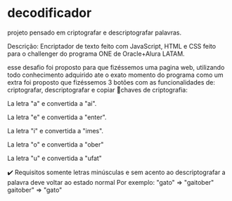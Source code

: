 # decodificador
projeto  pensado em criptografar e descriptografar palavras.

Descrição:
Encriptador de texto feito com JavaScript, HTML e CSS feito para o challenger do programa ONE de Oracle+Alura LATAM.

esse desafio foi proposto para que fizéssemos uma pagina web, utilizando todo conhecimento adquirido ate o exato momento do programa
como um extra foi proposto que fizéssemos 3 botões com as funcionalidades de: criptografar, descriptografar e copiar
🔑chaves de criptografia:

La letra "a" e convertida a "ai".

La letra "e" e convertida a "enter".

La letra "i" e convertida a "imes".

La letra "o" e convertida a "ober"

La letra "u" e convertida a "ufat"


✔️ Requisitos
somente letras minúsculas e sem acento
ao descriptografar  a palavra deve voltar ao estado normal
Por exemplo:
"gato" => "gaitober"
gaitober" => "gato"
